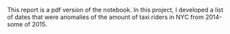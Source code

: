 This report is a pdf version of the notebook. In this project, I developed a list of dates that were anomalies of the amount of taxi riders in NYC from 2014-some of 2015. 
